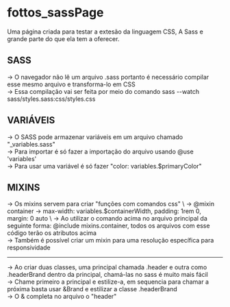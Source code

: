 # fottos_sassPage
 Uma página criada para testar a extesão da linguagem CSS, A Sass e grande parte do que ela tem a oferecer.

## SASS

-> O navegador não lê um arquivo .sass portanto é necessário compilar esse mesmo arquivo e transforma-lo em CSS \
-> Essa compilação vai ser feita por meio do comando sass --watch sass/styles.sass:css/styles.css 

## VARIÁVEIS
-> O SASS pode armazenar variáveis em um arquivo chamado "_variables.sass" \
-> Para importar é só fazer a importação do arquivo usando @use 'variables' \
-> Para usar uma variável é só fazer "color: variables.$primaryColor"

## MIXINS
-> Os mixins servem para criar "funções com comandos css" \ 
-> @mixin container -> max-width: variables.$containerWidth, padding: 1rem 0, margin: 0 auto \ 
-> Ao utilizar o comando acima no arquivo principal da seguinte forma: @include mixins.container, todos os arquivos com esse código terão os atributos acima \
-> Também é possível criar um mixin para uma resolução específica para responsividade

---------------------------------------------------

-> Ao criar duas classes, uma principal chamada .header e outra como .headerBrand dentro da principal, chamá-las no sass é muito mais fácil \
-> Chame primeiro a principal e estilize-a, em sequencia para chamar a próxima basta usar &Brand e estilizar a classe .headerBrand \
-> O & completa no arquivo o "header"
